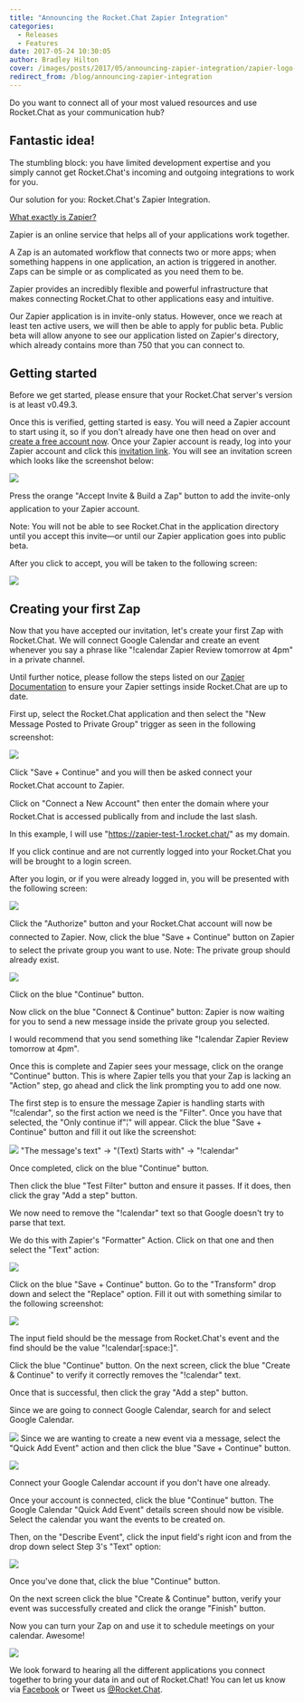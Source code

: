 ```yaml
---
title: "Announcing the Rocket.Chat Zapier Integration"
categories:
  - Releases
  - Features
date: 2017-05-24 10:30:05
author: Bradley Hilton
cover: /images/posts/2017/05/announcing-zapier-integration/zapier-logo-colored.png
redirect_from: /blog/announcing-zapier-integration
---
```


Do you want to connect all of your most valued resources and use Rocket.Chat as your communication hub?

## Fantastic idea!

The stumbling block: you have limited development expertise and you simply cannot get Rocket.Chat's incoming and outgoing integrations to work for you.

Our solution for you: Rocket.Chat's Zapier Integration.

[What exactly is Zapier?](https://zapier.com/learn/getting-started-guide/what-is-zapier/ "What is Zapier?")

Zapier is an online service that helps all of your applications work together.

A Zap is an automated workflow that connects two or more apps; when something happens in one application, an action is triggered in another. Zaps can be simple or as complicated as you need them to be.

Zapier provides an incredibly flexible and powerful infrastructure that makes connecting Rocket.Chat to other applications easy and intuitive.

Our Zapier application is in invite-only status. However, once we reach at least ten active users, we will then be able to apply for public beta. Public beta will allow anyone to see our application listed on Zapier's directory, which already contains more than 750 that you can connect to.

## Getting started

Before we get started, please ensure that your Rocket.Chat server's version is at least v0.49.3.

Once this is verified, getting started is easy. You will need a Zapier account to start using it, so if you don't already have one then head on over and [create a free account now](https://zapier.com/sign-up/ "Zapier Sign Up"). Once your Zapier account is ready, log into your Zapier account and click this [invitation link](https://zapier.com/developer/invite/32270/7c3feadc825db6ae9023ea2983e88875/). You will see an invitation screen which looks like the screenshot below:

![](https://cdn-my.konecty.com/rest/image/outer/1/750/rocketchat/BlogPost/28/images/invite.png?)

Press the orange "Accept Invite & Build a Zap" button to add the invite-only application to your Zapier account.

Note: You will not be able to see Rocket.Chat in the application directory until you accept this invite—or until our Zapier application goes into public beta.

After you click to accept, you will be taken to the following screen:

![](https://cdn-my.konecty.com/rest/image/outer/1/750/rocketchat/BlogPost/28/images/first-zap-blank.png?)

## Creating your first Zap

Now that you have accepted our invitation, let's create your first Zap with Rocket.Chat. We will connect Google Calendar and create an event whenever you say a phrase like "!calendar Zapier Review tomorrow at 4pm" in a private channel.

Until further notice, please follow the steps listed on our [Zapier Documentation](https://rocket.chat/docs/administrator-guides/integrations/zapier/#zapier) to ensure your Zapier settings inside Rocket.Chat are up to date.

First up, select the Rocket.Chat application and then select the "New Message Posted to Private Group" trigger as seen in the following screenshot:

![](https://cdn-my.konecty.com/rest/image/outer/1/750/rocketchat/BlogPost/28/images/zapier-select-trigger.png?)

Click "Save + Continue" and you will then be asked connect your Rocket.Chat account to Zapier.

Click on "Connect a New Account" then enter the domain where your Rocket.Chat is accessed publically from and include the last slash.

In this example, I will use "https://zapier-test-1.rocket.chat/" as my domain.

If you click continue and are not currently logged into your Rocket.Chat you will be brought to a login screen.

After you login, or if you were already logged in, you will be presented with the following screen:

![](https://cdn-my.konecty.com/rest/image/outer/1/750/rocketchat/BlogPost/28/images/oauth-screen.png?)

Click the "Authorize" button and your Rocket.Chat account will now be connected to Zapier.
Now, click the blue "Save + Continue" button on Zapier to select the private group you want to use. Note: The private group should already exist.

![](https://cdn-my.konecty.com/rest/image/outer/1/750/rocketchat/BlogPost/28/images/private-group.png?)

Click on the blue "Continue" button.

Now click on the blue "Connect & Continue" button: Zapier is now waiting for you to send a new message inside the private group you selected.

I would recommend that you send something like "!calendar Zapier Review tomorrow at 4pm".

Once this is complete and Zapier sees your message, click on the orange "Continue" button. This is where Zapier tells you that your Zap is lacking an "Action" step, go ahead and click the link prompting you to add one now.

The first step is to ensure the message Zapier is handling starts with "!calendar", so the first action we need is the "Filter".
Once you have that selected, the "Only continue if"¦" will appear. Click the blue "Save + Continue" button and fill it out like the screenshot:

![](https://cdn-my.konecty.com/rest/image/outer/1/750/rocketchat/BlogPost/28/images/private-group.png?)
"The message's text" -> "(Text) Starts with" -> "!calendar"

Once completed, click on the blue "Continue" button.

Then click the blue "Test Filter" button and ensure it passes. If it does, then click the gray "Add a step" button.

We now need to remove the "!calendar" text so that Google doesn't try to parse that text.

We do this with Zapier's "Formatter" Action. Click on that one and then select the "Text" action:

![](https://cdn-my.konecty.com/rest/image/outer/1/750/rocketchat/BlogPost/28/images/formatter-action.png?)

Click on the blue "Save + Continue" button. Go to the "Transform" drop down and select the "Replace" option. Fill it out with something similar to the following screenshot:

![](https://cdn-my.konecty.com/rest/image/outer/1/750/rocketchat/BlogPost/28/images/formatter-filled.png?)

The input field should be the message from Rocket.Chat's event and the find should be the value "!calendar[:space:]".

Click the blue "Continue" button. On the next screen, click the blue "Create & Continue" to verify it correctly removes the "!calendar" text.

Once that is successful, then click the gray "Add a step" button.

Since we are going to connect Google Calendar, search for and select Google Calendar.

![](https://cdn-my.konecty.com/rest/image/outer/1/750/rocketchat/BlogPost/28/images/google-calendar.png?)
Since we are wanting to create a new event via a message, select the "Quick Add Event" action and then click the blue "Save + Continue" button.

![](https://cdn-my.konecty.com/rest/image/outer/1/750/rocketchat/BlogPost/28/images/calendar-action.png?)

Connect your Google Calendar account if you don't have one already.

Once your account is connected, click the blue "Continue" button. The Google Calendar "Quick Add Event" details screen should now be visible. Select the calendar you want the events to be created on.

Then, on the "Describe Event", click the input field's right icon and from the drop down select Step 3's "Text" option:

![](https://cdn-my.konecty.com/rest/image/outer/1/750/rocketchat/BlogPost/28/images/calendar-action.png?)

Once you've done that, click the blue "Continue" button.

On the next screen click the blue "Create & Continue" button, verify your event was successfully created and click the orange "Finish" button.

Now you can turn your Zap on and use it to schedule meetings on your calendar. Awesome!

![](https://cdn-my.konecty.com/rest/image/outer/1/750/rocketchat/BlogPost/28/images/zap-done.png?)

We look forward to hearing all the different applications you connect together to bring your data in and out of Rocket.Chat! You can let us know via [Facebook](https://www.facebook.com/RocketChatApp/) or Tweet us [@Rocket.Chat](https://twitter.com/RocketChat).
